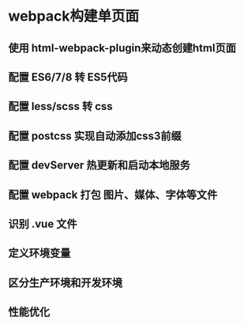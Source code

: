 # webpack构建单页面

## 使用 html-webpack-plugin来动态创建html页面

## 配置 ES6/7/8 转 ES5代码

## 配置 less/scss 转 css

## 配置 postcss 实现自动添加css3前缀

## 配置 devServer 热更新和启动本地服务

## 配置 webpack 打包 图片、媒体、字体等文件

## 识别 .vue 文件

## 定义环境变量

## 区分生产环境和开发环境

## 性能优化
